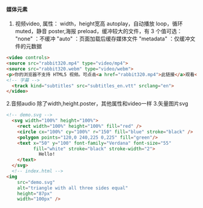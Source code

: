 #### 媒体元素
1. 视频video,
   属性：
   width，height宽高
   autoplay，自动播放
   loop，循环
   muted，静音
   poster,海报
   preload，缓冲较大的文件，有 3 个值可选：
      "none" ：不缓冲
      "auto" ：页面加载后缓存媒体文件
      "metadata" ：仅缓冲文件的元数据
  

  ```html
  <video controls>
  <source src="rabbit320.mp4" type="video/mp4">
  <source src="rabbit320.webm" type="video/webm">
  <p>你的浏览器不支持 HTML5 视频。可点击<a href="rabbit320.mp4">此链接</a>观看</p>
  <!-- 字幕 -->
    <track kind="subtitles" src="subtitles_en.vtt" srclang="en">
</video>
  ```
2.音频audio
除了width,height.poster，其他属性和video一样
3.矢量图片svg
```html
<!-- demo.svg -->
  <svg width="100%" height="100%">
    <rect width="100%" height="100%" fill="red" />
    <circle cx="100%" cy="100%" r="150" fill="blue" stroke="black" />
    <polygon points="120,0 240,225 0,225" fill="green"/>
    <text x="50" y="100" font-family="Verdana" font-size="55"
          fill="white" stroke="black" stroke-width="2">
            Hello!
    </text>
  </svg>
  <!-- index.html -->
<img
    src="demo.svg"
    alt="triangle with all three sides equal"
    height="87px"
    width="100px" />
```